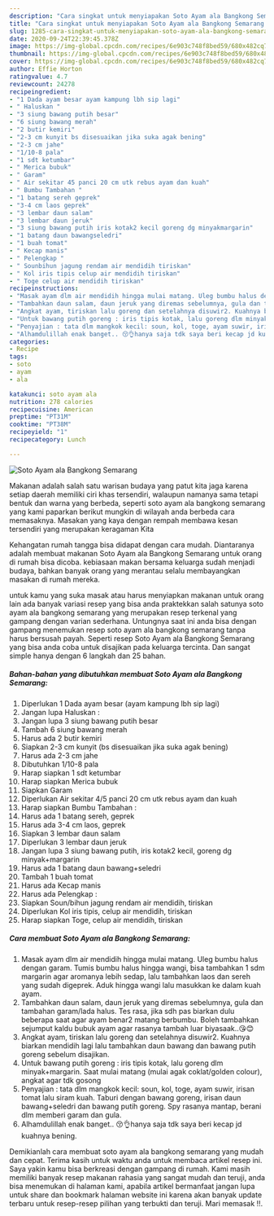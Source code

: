 ```yaml
---
description: "Cara singkat untuk menyiapakan Soto Ayam ala Bangkong Semarang minggu ini"
title: "Cara singkat untuk menyiapakan Soto Ayam ala Bangkong Semarang minggu ini"
slug: 1285-cara-singkat-untuk-menyiapakan-soto-ayam-ala-bangkong-semarang-minggu-ini
date: 2020-09-24T22:39:45.378Z
image: https://img-global.cpcdn.com/recipes/6e903c748f8bed59/680x482cq70/soto-ayam-ala-bangkong-semarang-foto-resep-utama.jpg
thumbnail: https://img-global.cpcdn.com/recipes/6e903c748f8bed59/680x482cq70/soto-ayam-ala-bangkong-semarang-foto-resep-utama.jpg
cover: https://img-global.cpcdn.com/recipes/6e903c748f8bed59/680x482cq70/soto-ayam-ala-bangkong-semarang-foto-resep-utama.jpg
author: Effie Horton
ratingvalue: 4.7
reviewcount: 24278
recipeingredient:
- "1 Dada ayam besar ayam kampung lbh sip lagi"
- " Haluskan "
- "3 siung bawang putih besar"
- "6 siung bawang merah"
- "2 butir kemiri"
- "2-3 cm kunyit bs disesuaikan jika suka agak bening"
- "2-3 cm jahe"
- "1/10-8 pala"
- "1 sdt ketumbar"
- " Merica bubuk"
- " Garam"
- " Air sekitar 45 panci 20 cm utk rebus ayam dan kuah"
- " Bumbu Tambahan "
- "1 batang sereh geprek"
- "3-4 cm laos geprek"
- "3 lembar daun salam"
- "3 lembar daun jeruk"
- "3 siung bawang putih iris kotak2 kecil goreng dg minyakmargarin"
- "1 batang daun bawangseledri"
- "1 buah tomat"
- " Kecap manis"
- " Pelengkap "
- " Sounbihun jagung rendam air mendidih tiriskan"
- " Kol iris tipis celup air mendidih tiriskan"
- " Toge celup air mendidih tiriskan"
recipeinstructions:
- "Masak ayam dlm air mendidih hingga mulai matang. Uleg bumbu halus dengan garam. Tumis bumbu halus hingga wangi, bisa tambahkan 1 sdm margarin agar aromanya lebih sedap, lalu tambahkan laos dan sereh yang sudah digeprek. Aduk hingga wangi lalu masukkan ke dalam kuah ayam."
- "Tambahkan daun salam, daun jeruk yang diremas sebelumnya, gula dan tambahan garam/lada halus. Tes rasa, jika sdh pas biarkan dulu beberapa saat agar ayam benar2 matang berbumbu. Boleh tambahkan sejumput kaldu bubuk ayam agar rasanya tambah luar biyasaak..😘😊"
- "Angkat ayam, tiriskan lalu goreng dan setelahnya disuwir2. Kuahnya biarkan mendidih lagi lalu tambahkan daun bawang dan bawang putih goreng sebelum disajikan."
- "Untuk bawang putih goreng : iris tipis kotak, lalu goreng dlm minyak+margarin. Saat mulai matang (mulai agak coklat/golden colour), angkat agar tdk gosong"
- "Penyajian : tata dlm mangkok kecil: soun, kol, toge, ayam suwir, irisan tomat lalu siram kuah. Taburi dengan bawang goreng, irisan daun bawang+seledri dan bawang putih goreng. Spy rasanya mantap, berani dlm memberi garam dan gula."
- "Alhamdulillah enak banget.. 😚👌hanya saja tdk saya beri kecap jd kuahnya bening."
categories:
- Recipe
tags:
- soto
- ayam
- ala

katakunci: soto ayam ala 
nutrition: 278 calories
recipecuisine: American
preptime: "PT31M"
cooktime: "PT38M"
recipeyield: "1"
recipecategory: Lunch

---
```



![Soto Ayam ala Bangkong Semarang](https://img-global.cpcdn.com/recipes/6e903c748f8bed59/680x482cq70/soto-ayam-ala-bangkong-semarang-foto-resep-utama.jpg)

Makanan adalah salah satu warisan budaya yang patut kita jaga karena setiap daerah memiliki ciri khas tersendiri, walaupun namanya sama tetapi bentuk dan warna yang berbeda, seperti soto ayam ala bangkong semarang yang kami paparkan berikut mungkin di wilayah anda berbeda cara memasaknya. Masakan yang kaya dengan rempah membawa kesan tersendiri yang merupakan keragaman Kita

Kehangatan rumah tangga bisa didapat dengan cara mudah. Diantaranya adalah membuat makanan Soto Ayam ala Bangkong Semarang untuk orang di rumah bisa dicoba. kebiasaan makan bersama keluarga sudah menjadi budaya, bahkan banyak orang yang merantau selalu membayangkan masakan di rumah mereka.



untuk kamu yang suka masak atau harus menyiapkan makanan untuk orang lain ada banyak variasi resep yang bisa anda praktekkan salah satunya soto ayam ala bangkong semarang yang merupakan resep terkenal yang gampang dengan varian sederhana. Untungnya saat ini anda bisa dengan gampang menemukan resep soto ayam ala bangkong semarang tanpa harus bersusah payah.
Seperti resep Soto Ayam ala Bangkong Semarang yang bisa anda coba untuk disajikan pada keluarga tercinta. Dan sangat simple hanya dengan 6 langkah dan 25 bahan.


<!--inarticleads1-->

##### Bahan-bahan yang dibutuhkan membuat Soto Ayam ala Bangkong Semarang:

1. Diperlukan 1 Dada ayam besar (ayam kampung lbh sip lagi)
1. Jangan lupa  Haluskan :
1. Jangan lupa 3 siung bawang putih besar
1. Tambah 6 siung bawang merah
1. Harus ada 2 butir kemiri
1. Siapkan 2-3 cm kunyit (bs disesuaikan jika suka agak bening)
1. Harus ada 2-3 cm jahe
1. Dibutuhkan 1/10-8 pala
1. Harap siapkan 1 sdt ketumbar
1. Harap siapkan  Merica bubuk
1. Siapkan  Garam
1. Diperlukan  Air sekitar 4/5 panci 20 cm utk rebus ayam dan kuah
1. Harap siapkan  Bumbu Tambahan :
1. Harus ada 1 batang sereh, geprek
1. Harus ada 3-4 cm laos, geprek
1. Siapkan 3 lembar daun salam
1. Diperlukan 3 lembar daun jeruk
1. Jangan lupa 3 siung bawang putih, iris kotak2 kecil, goreng dg minyak+margarin
1. Harus ada 1 batang daun bawang+seledri
1. Tambah 1 buah tomat
1. Harus ada  Kecap manis
1. Harus ada  Pelengkap :
1. Siapkan  Soun/bihun jagung rendam air mendidih, tiriskan
1. Diperlukan  Kol iris tipis, celup air mendidih, tiriskan
1. Harap siapkan  Toge, celup air mendidih, tiriskan




<!--inarticleads2-->

##### Cara membuat  Soto Ayam ala Bangkong Semarang:

1. Masak ayam dlm air mendidih hingga mulai matang. Uleg bumbu halus dengan garam. Tumis bumbu halus hingga wangi, bisa tambahkan 1 sdm margarin agar aromanya lebih sedap, lalu tambahkan laos dan sereh yang sudah digeprek. Aduk hingga wangi lalu masukkan ke dalam kuah ayam.
1. Tambahkan daun salam, daun jeruk yang diremas sebelumnya, gula dan tambahan garam/lada halus. Tes rasa, jika sdh pas biarkan dulu beberapa saat agar ayam benar2 matang berbumbu. Boleh tambahkan sejumput kaldu bubuk ayam agar rasanya tambah luar biyasaak..😘😊
1. Angkat ayam, tiriskan lalu goreng dan setelahnya disuwir2. Kuahnya biarkan mendidih lagi lalu tambahkan daun bawang dan bawang putih goreng sebelum disajikan.
1. Untuk bawang putih goreng : iris tipis kotak, lalu goreng dlm minyak+margarin. Saat mulai matang (mulai agak coklat/golden colour), angkat agar tdk gosong
1. Penyajian : tata dlm mangkok kecil: soun, kol, toge, ayam suwir, irisan tomat lalu siram kuah. Taburi dengan bawang goreng, irisan daun bawang+seledri dan bawang putih goreng. Spy rasanya mantap, berani dlm memberi garam dan gula.
1. Alhamdulillah enak banget.. 😚👌hanya saja tdk saya beri kecap jd kuahnya bening.




Demikianlah cara membuat soto ayam ala bangkong semarang yang mudah dan cepat. Terima kasih untuk waktu anda untuk membaca artikel resep ini. Saya yakin kamu bisa berkreasi dengan gampang di rumah. Kami masih memiliki banyak resep makanan rahasia yang sangat mudah dan teruji, anda bisa menemukan di halaman kami, apabila artikel bermanfaat jangan lupa untuk share dan bookmark halaman website ini karena akan banyak update terbaru untuk resep-resep pilihan yang terbukti dan teruji. Mari memasak !!. 
